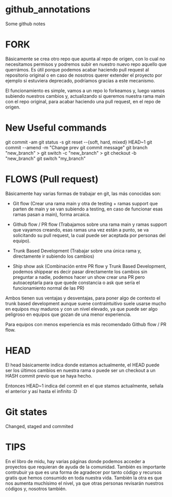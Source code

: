 # github_annotations
Some github notes

# FORK
Básicamente se crea otro repo que apunta al repo de origen, con lo cual no necesitamos permisos y 
podremos subir en nuestro nuevo repo aquello que querrámos.
Es útil porque podemos acabar haciendo pull request al repositorio original o en caso de nosotros querer 
extender el proyecto por ejemplo si estuviera deprecado, podríamos gracias a este mecanismo.

El funcionamiento es simple, vamos a un repo lo forkeamos y, luego vamos subiendo nuestros cambios y, actualizando 
si queremos nuestra rama main con el repo original, para acabar haciendo una pull request, en el repo de origen.

# New Useful commands
git commit -am 
git status -s
git reset --{soft, hard, mixed} HEAD~1
git commit --amend -m "Change prev git commit message"
git branch "new_branch" > git switch -c "new_branch" > git checkout -b "new_branch"
git switch "my_branch"

# FLOWS (Pull request)
Básicamente hay varias formas de trabajar en git, las más conocidas son:
  * Git flow (Crear una rama main y otra de testing + ramas support que parten de main
    y se van subiendo a testing, en caso de funcionar esas ramas pasan a main), forma arcaica.
    
  * Github flow / PR flow (Trabajamos sobre una rama main y ramas support que vayamos creando,
    esas ramas una vez están a punto, se va solicitando su pull request, la cual puede ser aceptada por personas del equipo).
  
  * Trunk Based Development (Trabajar sobre una única rama y, directamente ir subiendo los cambios)
  * Ship show ask (Combinación entre PR flow y Trunk Based Development, podemos shippear es decir pasar directamente los cambios
    sin preguntar a nadie, podemos hacer un show crear una PR pero autoaceptarla para que quede constancia o ask que sería
    el funcionamiento normal de las PR)

Ambos tienen sus ventajas y desventajas, para poner algo de contexto el trunk based development aunque suene contraintuitivo suele usarse mucho
en equipos muy maduros y con un nivel elevado, ya que puede ser algo peligroso en equipos que gozan de una menor experiencia.

Para equipos con menos experiencia es más recomendado Github flow / PR flow.

# HEAD
El head básicamente indica donde estamos actualmente, el HEAD puede ser los últimos cambios en nuestra rama 
o puede ser un checkout a un HASH commit previo que se haya hecho.

Entonces HEAD~1 indica del commit en el que stamos actualmente, señala el anterior y así hasta el infinito :D

# Git states
Changed, staged and commited

# TIPS
En el libro de midu, hay varias páginas donde podemos acceder a proyectos que requieran de ayuda de la comunidad.
También es importante contrubuir ya que es una forma de agradecer por tanto código y recursos gratis
que hemos consumido en toda nuestra vida.
También la otra es que nos aumenta muchísimo el nivel, ya que otras personas revisarán nuestros códigos
y, nosotros también.
